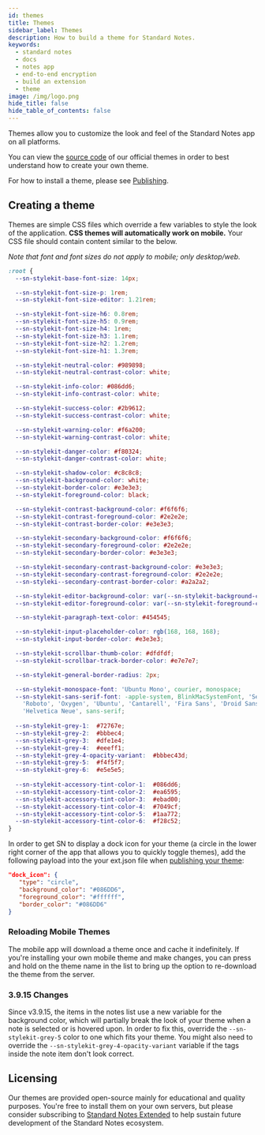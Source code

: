 ```yaml
---
id: themes
title: Themes
sidebar_label: Themes
description: How to build a theme for Standard Notes.
keywords:
  - standard notes
  - docs
  - notes app
  - end-to-end encryption
  - build an extension
  - theme
image: /img/logo.png
hide_title: false
hide_table_of_contents: false
---
```


Themes allow you to customize the look and feel of the Standard Notes app on all platforms.

You can view the [source code](https://github.com/sn-extensions/solarized-dark-theme) of our official themes in order to best understand how to create your own theme.

For how to install a theme, please see [Publishing](/extensions/publishing).

## Creating a theme

Themes are simple CSS files which override a few variables to style the look of the application. **CSS themes will automatically work on mobile.** Your CSS file should contain content similar to the below.

_Note that font and font sizes do not apply to mobile; only desktop/web._

```css
:root {
  --sn-stylekit-base-font-size: 14px;

  --sn-stylekit-font-size-p: 1rem;
  --sn-stylekit-font-size-editor: 1.21rem;

  --sn-stylekit-font-size-h6: 0.8rem;
  --sn-stylekit-font-size-h5: 0.9rem;
  --sn-stylekit-font-size-h4: 1rem;
  --sn-stylekit-font-size-h3: 1.1rem;
  --sn-stylekit-font-size-h2: 1.2rem;
  --sn-stylekit-font-size-h1: 1.3rem;

  --sn-stylekit-neutral-color: #989898;
  --sn-stylekit-neutral-contrast-color: white;

  --sn-stylekit-info-color: #086dd6;
  --sn-stylekit-info-contrast-color: white;

  --sn-stylekit-success-color: #2b9612;
  --sn-stylekit-success-contrast-color: white;

  --sn-stylekit-warning-color: #f6a200;
  --sn-stylekit-warning-contrast-color: white;

  --sn-stylekit-danger-color: #f80324;
  --sn-stylekit-danger-contrast-color: white;

  --sn-stylekit-shadow-color: #c8c8c8;
  --sn-stylekit-background-color: white;
  --sn-stylekit-border-color: #e3e3e3;
  --sn-stylekit-foreground-color: black;

  --sn-stylekit-contrast-background-color: #f6f6f6;
  --sn-stylekit-contrast-foreground-color: #2e2e2e;
  --sn-stylekit-contrast-border-color: #e3e3e3;

  --sn-stylekit-secondary-background-color: #f6f6f6;
  --sn-stylekit-secondary-foreground-color: #2e2e2e;
  --sn-stylekit-secondary-border-color: #e3e3e3;

  --sn-stylekit-secondary-contrast-background-color: #e3e3e3;
  --sn-stylekit-secondary-contrast-foreground-color: #2e2e2e;
  --sn-styleki--secondary-contrast-border-color: #a2a2a2;

  --sn-stylekit-editor-background-color: var(--sn-stylekit-background-color);
  --sn-stylekit-editor-foreground-color: var(--sn-stylekit-foreground-color);

  --sn-stylekit-paragraph-text-color: #454545;

  --sn-stylekit-input-placeholder-color: rgb(168, 168, 168);
  --sn-stylekit-input-border-color: #e3e3e3;

  --sn-stylekit-scrollbar-thumb-color: #dfdfdf;
  --sn-stylekit-scrollbar-track-border-color: #e7e7e7;

  --sn-stylekit-general-border-radius: 2px;

  --sn-stylekit-monospace-font: 'Ubuntu Mono', courier, monospace;
  --sn-stylekit-sans-serif-font: -apple-system, BlinkMacSystemFont, 'Segoe UI',
    'Roboto', 'Oxygen', 'Ubuntu', 'Cantarell', 'Fira Sans', 'Droid Sans',
    'Helvetica Neue', sans-serif;
    
  --sn-stylekit-grey-1:  #72767e;
  --sn-stylekit-grey-2:  #bbbec4;
  --sn-stylekit-grey-3:  #dfe1e4;
  --sn-stylekit-grey-4:  #eeeff1;
  --sn-stylekit-grey-4-opacity-variant:  #bbbec43d;
  --sn-stylekit-grey-5:  #f4f5f7;
  --sn-stylekit-grey-6:  #e5e5e5;
  
  --sn-stylekit-accessory-tint-color-1:  #086dd6;
  --sn-stylekit-accessory-tint-color-2:  #ea6595;
  --sn-stylekit-accessory-tint-color-3:  #ebad00;
  --sn-stylekit-accessory-tint-color-4:  #7049cf;
  --sn-stylekit-accessory-tint-color-5:  #1aa772;
  --sn-stylekit-accessory-tint-color-6:  #f28c52;
}
```

In order to get SN to display a dock icon for your theme (a circle in the lower right corner of the app that allows you to quickly toggle themes), add the following payload into the your ext.json file when [publishing your theme](/extensions/publishing):

```json
"dock_icon": {
   "type": "circle",
   "background_color": "#086DD6",
   "foreground_color": "#ffffff",
   "border_color": "#086DD6"
}
```

### Reloading Mobile Themes

The mobile app will download a theme once and cache it indefinitely. If you're installing your own mobile theme and make changes, you can press and hold on the theme name in the list to bring up the option to re-download the theme from the server.

### 3.9.15 Changes

Since v3.9.15, the items in the notes list use a new variable for the background color, which will partially break the look of your theme when a note is selected or is hovered upon. In order to fix this, override the `--sn-stylekit-grey-5` color to one which fits your theme. You might also need to override the `--sn-stylekit-grey-4-opacity-variant` variable if the tags inside the note item don't look correct.

## Licensing

Our themes are provided open-source mainly for educational and quality purposes. You're free to install them on your own servers, but please consider subscribing to [Standard Notes Extended](https://standardnotes.com/extensions) to help sustain future development of the Standard Notes ecosystem.
